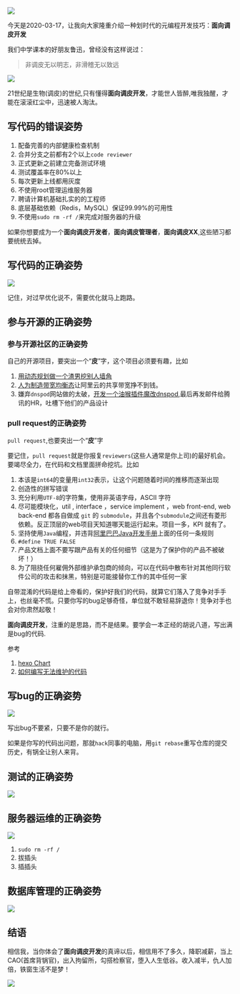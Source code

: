 ![](/img/sticker/p.jpg)

今天是2020-03-17，让我向大家隆重介绍一种划时代的元编程开发技巧：**面向调皮开发**

我们中学课本的好朋友鲁迅，曾经没有这样说过：
> 非调皮无以明志，非滑稽无以致远

![](/img/sticker/luxun.jpg)

21世纪是生物(调皮)的世纪,只有懂得**面向调皮开发**，才能世人皆醉,唯我独醒，才能在滚滚红尘中，迅速被人淘汰。

## 写代码的错误姿势

1. 配备完善的内部健康检查机制
1. 合并分支之前都有2个以上`code reviewer`
1. 正式更新之前建立完备测试环境
1. 测试覆盖率在80%以上
1. 每次更新上线都用灰度
1. 不使用root管理运维服务器
1. 聘请计算机基础扎实的的工程师
1. 底层基础依赖（Redis，MySQL）保证99.99%的可用性
1. 不使用`sudo rm -rf /`来完成对服务器的升级

如果你想要成为一个**面向调皮开发者**，**面向调皮管理者**，**面向调皮XX**,这些陋习都要统统去掉。

## 写代码的正确姿势

![](/img/p-programming/code.jpg)

记住，对过早优化说不，需要优化就马上跑路。

## 参与开源的正确姿势

### 参与开源社区的正确姿势

自己的开源项目，要突出一个“**皮**”字，这个项目必须要有趣，比如
1. [用动态规划做一个渣男挖别人墙角](https://www.zeusro.com/2020/03/14/dynamic-optimization/)
1. [人为制造带宽均衡态](https://github.com/zeusro/common-bandwidth-auto-switch)让阿里云的共享带宽挣不到钱。
1. 嫌弃`dnspod`网站做的太破，[开发一个油猴插件魔改dnspod](https://www.zeusro.com/2019/07/05/mydnspod/),最后再发邮件给腾讯的HR，吐槽下他们的产品设计

### pull request的正确姿势

`pull request`,也要突出一个“**皮**”字

要记住，`pull request`就是你报复`reviewers`(这些人通常是你上司)的最好机会。要竭尽全力，在代码和文档里面拼命挖坑。比如

1. 本该是`int64`的变量用`int32`表示，让这个问题随着时间的推移而逐渐出现
1. 创造性的拼写错误
1. 充分利用`UTF-8`的字符集，使用非英语字母，ASCII 字符
1. 尽可能模块化，util , interface ，service implement ，web front-end, web back-end 都各自做成 `git` 的 `submodule`，并且各个`submodule`之间还有菱形依赖。反正顶层的web项目天知道哪天能运行起来。项目一多，KPI 就有了。
1. 坚持使用`Java`编程，并违背[阿里巴巴Java开发手册](https://github.com/alibaba/p3c)上面的任何一条规则
1. `#define TRUE FALSE`
1. 产品文档上面不要写跟产品有关的任何细节（这是为了保护你的产品不被破坏！）
1. 为了阻挠任何雇佣外部维护承包商的倾向，可以在代码中散布针对其他同行软件公司的攻击和抹黑，特别是可能接替你工作的其中任何一家

自带混淆的代码是给上帝看的，保护好我们的代码，就算它们落入了竞争对手手上，也丝毫不慌。只要你写的bug足够奇怪，单位就不敢轻易辞退你！竞争对手也会对你肃然起敬！

**面向调皮开发**，注重的是思路，而不是结果。要学会一本正经的胡说八道，写出满是bug的代码.

参考

1. [hexo Chart](https://github.com/cloudnativeapp/charts/pull/33)
1. [如何编写无法维护的代码](https://coderlmn.github.io/frontEndCourse/unmaintainable.html)

## 写bug的正确姿势

![](/img/p-programming/hand-over.jpg)

写出bug不要紧，只要不是你的就行。

如果是你写的代码出问题，那就`hack`同事的电脑，用`git rebase`重写仓库的提交历史，有锅全让别人来背。

## 测试的正确姿势

![](/img/p-programming/test.gif)

## 服务器运维的正确姿势

![](/img/p-programming/rm.jpg)

1. `sudo rm -rf /`
1. 拔插头
1. 插插头

## 数据库管理的正确姿势

![](/img/p-programming/delete-db.gif)

## 结语

相信我，当你体会了**面向调皮开发**的真谛以后，相信用不了多久，降职减薪，当上CAO(首席背锅官)，出入拘留所，勾搭检察官，堕入人生低谷。收入减半，仇人加倍，铁窗生活不是梦！

![](/img/p-programming/CAO.png)